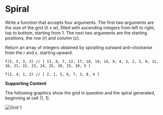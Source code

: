 # Spiral

Write a function that accepts four arguments. The first two arguments are the size of the grid (*h x w*), filled with ascending integers from left to right, top to bottom, starting from 1. The next two arguments are the starting positions, the row (*r*) and column (*c*).

Return an array of integers obtained by spiralling outward anti-clockwise from the *r* and *c*, starting upward.

```
f(5, 5, 3, 3) // [ 13, 8, 7, 12, 17, 18, 19, 14, 9, 4, 3, 2, 1, 6, 11, 16, 21, 22, 23, 24, 25, 20, 15, 10, 5 ]

f(2, 4, 1, 2) // [ 2, 1, 5, 6, 7, 3, 8, 4 ]
```

**Supporting Content**

The following graphics show the grid in question and the spiral generated, beginning at cell (1, 1).

![Grid 1](https://i.stack.imgur.com/kOhX8.png)
